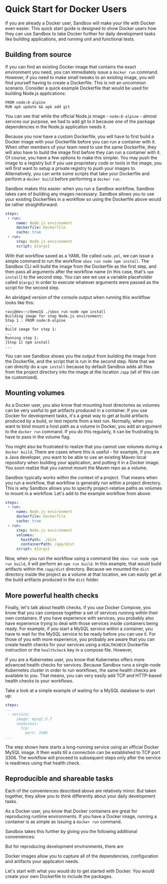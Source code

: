 # Quick Start for Docker Users

If you are already a Docker user, Sandbox will make your life with Docker even easier. This quick start guide is designed to show Docker users how they can use Sandbox to take Docker further for daily development tasks like building applications, and running unit and functional tests.

## Building from source

If you can find an existing Docker image that contains the exact environment you need, you can immediately issue a `docker run` command. However, if you need to make small tweaks to an existing image, you will find yourself having to create a Dockerfile. This is not an uncommon scenario. Consider a quick example Dockerfile that would be used for building Node.js applications: 

```docker
FROM node:8-alpine
RUN apk update && apk add git
```

You can see that while the official Node.js image - `node:8-alpine` - almost servces our purpose, we had to add git to it because one of the package dependencies in the Node.js application needs it.

Because you now have a custom Dockerfile, you will have to first build a Docker image with your Dockerfile before you can run a container with it. When other members of your team need to use the same Dockerfile, they will also have to build the image first before they can run a container with it. Of course, you have a few options to make this simpler. You may push the image to a registry but if you use proprietary code or tools in the image, you will first want to setup a private registry to push your images to. Alternatively, you can write some scripts that take your Dockerfile and perform a `docker build` before performing a `docker run`.

Sandbox makes this easier: when you run a Sandbox workflow, Sandbox takes care of building any images necessary. Sandbox allows you to use your existing Dockerfiles in a workflow so using the Dockerfile above would be rather straightforward:

```yaml
steps:
 - run:
     name: Node.js environment
     dockerfile: Dockerfile
     cache: true
 - run:
     step: Node.js environment
     script: ${args}
```

With that workflow saved as a YAML file called `node.yml`, we can issue a simple command to run the workflow `sbox run node npm install`. The Sandbox CLI will build the image from the Dockerfile as the first step, and then pass all arguments after the workflow name (in this case, that's `npm install`) to the second step. You can see we use a variable placeholder called `${args}` in order to execute whatever arguments were passed as the script for the second step.

An abridged version of the console output when running this workflow looks like this:
```
ravi@dev:~/demo1$ ./sbox run node npm install
Building image for step Node.js environment:
Step 1 : FROM node:8-alpine
...
Build image for step 1:
...
Running step 1:
[Step 1] npm install
...
```

You can see Sandbox shows you the output from building the image from the Dockerfile, and the script that is run in the second step. Note that we can directly do a `npm install` because by default Sandbox adds all files from the project directory into the image at the location `/app` (all of this can be customized).

## Mounting volumes

As a Docker user, you also know that mounting host directories as volumes can be very useful to get artifacts produced in a container. If you use Docker for development tasks, it's a great way to get at build artifacts produced by a build, or test reports from a test run. Normally, when you want to bind mount a host path as a volume in Docker, you add an argument to the `docker run` command. If you do this regularly, it can be frustrating to have to pass in the volume flag.

You might also be frustrated to realize that you cannot use volumes during a `docker build`. There are cases where this is useful - for example, if you are a Java developer, you want to be able to use an existing Maven local repository when building your application, and putting it in a Docker image. You soon realize that you cannot mount the Maven repo as a volume.

Sandbox typically works within the context of a project. That means when you run a workflow, that workflow is generally run within a project directory. This is why Sandbox allows you to specify project-relative paths as volumes to mount in a workflow. Let's add to the example workflow from above:

```yaml
steps:
 - run:
     name: Node.js environment
     dockerfile: Dockerfile
     cache: true
 - run:
     step: Node.js environment
     volumes:
       hostPath: ./dist
       containerPath: /app/dist
     script: ${args}
```

Now, when you run the workflow using a command like `sbox run node npm run build`, it will perform an `npm run build`. In this example, that would build artifacts within the `/app/dist` directory. Because we mounted the `dist` directory inside the project as a volume at that location, we can easily get at the build artifacts produced in the `dist` folder.

## More powerful health checks

Finally, let's talk about health checks. If you use Docker Compose, you know that you can compose together a set of services runinng within their own containers. If you have experience with services, you probably also have experience trying to deal with those services inside containers being ready. For example, if you start a MySQL service within a container, you have to wait for the MySQL service to be ready before you can use it. For those of you with more experience, you probably are aware that you can create health checks for your services using a `HEALTHCHECK` Dockerfile instruction or the `healthcheck` key in a compose file. However, 

If you are a Kubernetes user, you know that Kubernetes offers more advanced health checks for services. Because Sandbox runs a single-node Kubernetes cluster in order to run workflows, the same health checks are available to you. That means, you can very easily add TCP and HTTP-based health checks to your workflows.

Take a look at a simple example of waiting for a MySQL database to start up:

```yaml
steps:
...
 - service:
     image: mysql:5.7
     readiness:
       tcp:
         port: 3306
...
```

The step shown here starts a long-running service using an official Docker MySQL image. It then waits till a connection can be established to TCP port 3306. The workflow will proceed to subsequent steps only after the service is readiness using that health check.

## Reproducible and shareable tasks

Each of the conveniences described above are relatively minor. But taken together, they allow you to think differently about your daily development tasks.

As a Docker user, you know that Docker containers are great for reproducing runtime environments. If you have a Docker image, running a container is as simple as issuing a `docker run` command.

Sandbox takes this further by giving you the following additional conveniences:


 But for reproducing development environments, there are 

 Docker images allow you to capture all of the dependencies, configuration and artifacts your applicaton needs.


Let's start with what you would do to get started with Docker. You would create your own Dockerfile to include the packages.


